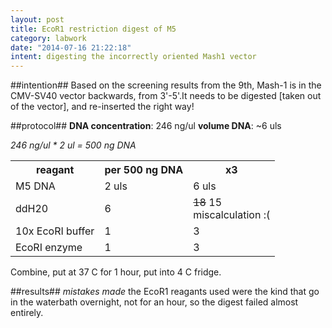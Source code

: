 ```yaml
---
layout: post
title: EcoR1 restriction digest of M5
category: labwork
date: "2014-07-16 21:22:18"
intent: digesting the incorrectly oriented Mash1 vector
---
```


##intention##
Based on the screening results from the 9th, Mash-1 is in the CMV-SV40 vector backwards, from 3'-5'.It needs to be digested [taken out of the vector], and re-inserted the right way!

##protocol##
**DNA concentration**: 246 ng/ul
**volume DNA**: ~6 uls

<i> 246 ng/ul * 2 ul = 500 ng DNA </i>

<TABLE>
<TR> <TH>reagant </TH> <TH>per 500 ng DNA  <TH>x3</TH> </TR>
<TR> <TD>M5 DNA</TD><TD>2 uls</TD><TD>6 uls</TD> </TR>
<TR> <TD>ddH20</TD>   <TD>6</TD>   <TD><s>18</s> 15 <br>miscalculation :(</TD> </TR>
<TR> <TD>10x EcoRI buffer</TD> <TD>1</TD><TD>3</TD> </TR>
<TR> <TD>EcoRI enzyme</TD><TD>1</TD><TD>3</TD>
</TABLE>

Combine, put at 37 C for 1 hour, put into 4 C fridge.

##results##
*mistakes made* the EcoR1 reagants used were the kind that go in the waterbath overnight, not for an hour, so the digest failed almost entirely. 
